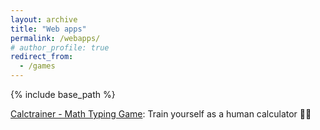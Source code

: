 ```yaml
---
layout: archive
title: "Web apps"
permalink: /webapps/
# author_profile: true
redirect_from:
  - /games
---
```


{% include base_path %}

[Calctrainer - Math Typing Game](/webapps/calctrainer): Train yourself as a human calculator 🦾🤖